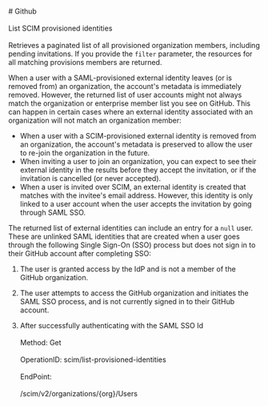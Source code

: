<br>#     Github</br>
<br>List SCIM provisioned identities</br>
<br>Retrieves a paginated list of all provisioned organization members, including pending invitations. If you provide the `filter` parameter, the resources for all matching provisions members are returned.

When a user with a SAML-provisioned external identity leaves (or is removed from) an organization, the account's metadata is immediately removed. However, the returned list of user accounts might not always match the organization or enterprise member list you see on GitHub. This can happen in certain cases where an external identity associated with an organization will not match an organization member:
  - When a user with a SCIM-provisioned external identity is removed from an organization, the account's metadata is preserved to allow the user to re-join the organization in the future.
  - When inviting a user to join an organization, you can expect to see their external identity in the results before they accept the invitation, or if the invitation is cancelled (or never accepted).
  - When a user is invited over SCIM, an external identity is created that matches with the invitee's email address. However, this identity is only linked to a user account when the user accepts the invitation by going through SAML SSO.

The returned list of external identities can include an entry for a `null` user. These are unlinked SAML identities that are created when a user goes through the following Single Sign-On (SSO) process but does not sign in to their GitHub account after completing SSO:

1. The user is granted access by the IdP and is not a member of the GitHub organization.

1. The user attempts to access the GitHub organization and initiates the SAML SSO process, and is not currently signed in to their GitHub account.

1. After successfully authenticating with the SAML SSO Id</br>
<br>Method: Get</br>
<br>OperationID: scim/list-provisioned-identities</br>
<br>EndPoint:</br>
<br>/scim/v2/organizations/{org}/Users</br>

